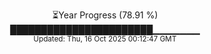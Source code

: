 <p align="center">
⏳Year Progress (78.91 %)<br>
███████████████████████▁▁▁▁▁▁▁ <br>
<sub>Updated: Thu, 16 Oct 2025 00:12:47 GMT</sub>
</p>

